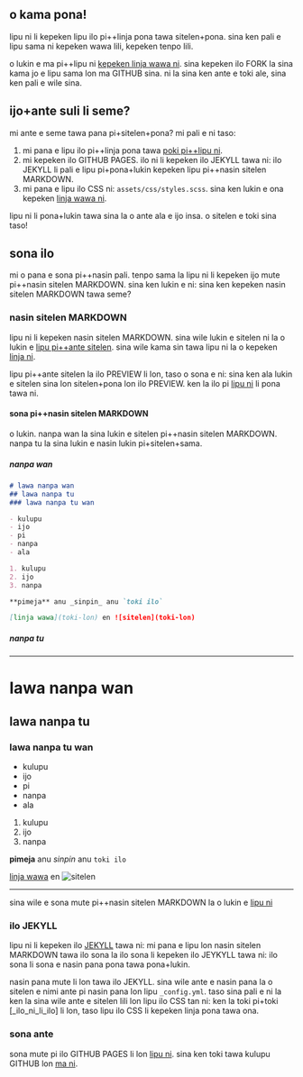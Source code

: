 ## o kama pona!

lipu ni li kepeken lipu ilo pi++linja pona tawa sitelen+pona. sina ken pali e lipu sama ni kepeken wawa lili, kepeken tenpo lili.

o lukin e ma pi++lipu ni [kepeken linja wawa ni](https://github.com/joelthomastr/lipukepekenlinjapona/tree/gh-pages). sina kepeken ilo FORK la sina kama jo e lipu sama lon ma GITHUB sina. ni la sina ken ante e toki ale, sina ken pali e wile sina.

## ijo+ante suli li seme?

mi ante e seme tawa pana pi+sitelen+pona? mi pali e ni taso:

1. mi pana e lipu ilo pi++linja pona tawa [poki pi++lipu ni](https://github.com/joelthomastr/lipukepekenlinjapona/tree/gh-pages).
2. mi kepeken ilo GITHUB PAGES. ilo ni li kepeken ilo JEKYLL tawa ni: ilo JEKYLL li pali e lipu pi+pona+lukin kepeken lipu pi++nasin sitelen MARKDOWN.
3. mi pana e lipu ilo CSS ni: `assets/css/styles.scss`. sina ken lukin e ona kepeken [linja wawa ni](https://github.com/joelthomastr/lipukepekenlinjapona/blob/gh-pages/assets/css/style.scss).

lipu ni li pona+lukin tawa sina la o ante ala e ijo insa. o sitelen e toki sina taso!

## sona ilo

mi o pana e sona pi++nasin pali. tenpo sama la lipu ni li kepeken ijo mute pi++nasin sitelen MARKDOWN. sina ken lukin e ni: sina ken kepeken nasin sitelen MARKDOWN tawa seme?

### nasin sitelen MARKDOWN

lipu ni li kepeken nasin sitelen MARKDOWN. sina wile lukin e sitelen ni la o lukin e [lipu pi++ante sitelen](https://github.com/joelthomastr/lipukepekenlinjapona/blob/gh-pages/index.md). sina wile kama sin tawa lipu ni la o kepeken [linja ni](https://joelthomastr.github.io/lipukepekenlinjapona/).

lipu pi++ante sitelen la ilo PREVIEW li lon, taso o sona e ni: sina ken ala lukin e sitelen sina lon sitelen+pona lon ilo PREVIEW. ken la ilo pi [lipu ni](https://ajlee2006.github.io/linjaponasandbox/) li pona tawa ni.

#### sona pi++nasin sitelen MARKDOWN

o lukin. nanpa wan la sina lukin e sitelen pi++nasin sitelen MARKDOWN. nanpa tu la sina lukin e nasin lukin pi+sitelen+sama.

##### nanpa wan

```markdown
# lawa nanpa wan
## lawa nanpa tu
### lawa nanpa tu wan

- kulupu
- ijo
- pi
- nanpa
- ala

1. kulupu
2. ijo
3. nanpa

**pimeja** anu _sinpin_ anu `toki ilo` 

[linja wawa](toki-lon) en ![sitelen](toki-lon)
```

##### nanpa tu

---

# lawa nanpa wan
## lawa nanpa tu
### lawa nanpa tu wan

- kulupu
- ijo
- pi
- nanpa
- ala

1. kulupu
2. ijo
3. nanpa

**pimeja** anu _sinpin_ anu `toki ilo` 

[linja wawa](toki-lon) en ![sitelen](toki-lon)

---

sina wile e sona mute pi++nasin sitelen MARKDOWN la o lukin e [lipu ni](https://docs.github.com/en/github/writing-on-github/getting-started-with-writing-and-formatting-on-github/basic-writing-and-formatting-syntax)

### ilo JEKYLL

lipu ni li kepeken ilo [JEKYLL](https://jekyllrb.com/) tawa ni: mi pana e lipu lon nasin sitelen MARKDOWN tawa ilo sona la ilo sona li kepeken ilo JEYKYLL tawa ni: ilo sona li sona e nasin pana pona tawa pona+lukin.

nasin pana mute li lon tawa ilo JEKYLL. sina wile ante e nasin pana la o sitelen e nimi ante pi nasin pana lon lipu `_config.yml`. taso sina pali e ni la ken la sina wile ante e sitelen lili lon lipu ilo CSS tan ni: ken la toki pi+toki [_ilo_ni_li_ilo] li lon, taso lipu ilo CSS li kepeken linja pona tawa ona.

### sona ante

sona mute pi ilo GITHUB PAGES li lon [lipu ni](https://docs.github.com/categories/github-pages-basics/). sina ken toki tawa kulupu GITHUB lon [ma ni](https://support.github.com/contact).
